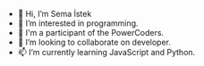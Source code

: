 - 👋 Hi, I’m Sema İstek
- 👀 I’m interested in programming.
- 🌱 I'm a participant of the PowerCoders.
- 💞️ I’m looking to collaborate on developer.
- 📫 I’m currently learning JavaScript and Python.

<!---
SemaIstek/SemaIstek is a ✨ special ✨ repository because its `README.md` (this file) appears on your GitHub profile.
You can click the Preview link to take a look at your changes.
--->
